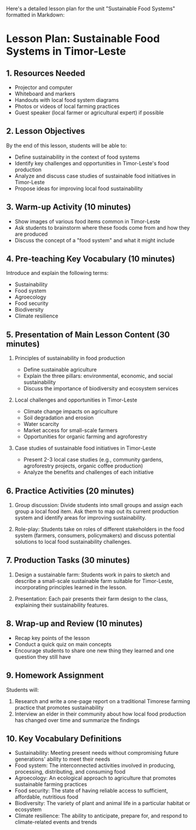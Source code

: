 Here's a detailed lesson plan for the unit "Sustainable Food Systems" formatted in Markdown:

# Lesson Plan: Sustainable Food Systems in Timor-Leste

## 1. Resources Needed

- Projector and computer
- Whiteboard and markers
- Handouts with local food system diagrams
- Photos or videos of local farming practices
- Guest speaker (local farmer or agricultural expert) if possible

## 2. Lesson Objectives

By the end of this lesson, students will be able to:
- Define sustainability in the context of food systems
- Identify key challenges and opportunities in Timor-Leste's food production
- Analyze and discuss case studies of sustainable food initiatives in Timor-Leste
- Propose ideas for improving local food sustainability

## 3. Warm-up Activity (10 minutes)

- Show images of various food items common in Timor-Leste
- Ask students to brainstorm where these foods come from and how they are produced
- Discuss the concept of a "food system" and what it might include

## 4. Pre-teaching Key Vocabulary (10 minutes)

Introduce and explain the following terms:
- Sustainability
- Food system
- Agroecology
- Food security
- Biodiversity
- Climate resilience

## 5. Presentation of Main Lesson Content (30 minutes)

1. Principles of sustainability in food production
   - Define sustainable agriculture
   - Explain the three pillars: environmental, economic, and social sustainability
   - Discuss the importance of biodiversity and ecosystem services

2. Local challenges and opportunities in Timor-Leste
   - Climate change impacts on agriculture
   - Soil degradation and erosion
   - Water scarcity
   - Market access for small-scale farmers
   - Opportunities for organic farming and agroforestry

3. Case studies of sustainable food initiatives in Timor-Leste
   - Present 2-3 local case studies (e.g., community gardens, agroforestry projects, organic coffee production)
   - Analyze the benefits and challenges of each initiative

## 6. Practice Activities (20 minutes)

1. Group discussion: Divide students into small groups and assign each group a local food item. Ask them to map out its current production system and identify areas for improving sustainability.

2. Role-play: Students take on roles of different stakeholders in the food system (farmers, consumers, policymakers) and discuss potential solutions to local food sustainability challenges.

## 7. Production Tasks (30 minutes)

1. Design a sustainable farm: Students work in pairs to sketch and describe a small-scale sustainable farm suitable for Timor-Leste, incorporating principles learned in the lesson.

2. Presentation: Each pair presents their farm design to the class, explaining their sustainability features.

## 8. Wrap-up and Review (10 minutes)

- Recap key points of the lesson
- Conduct a quick quiz on main concepts
- Encourage students to share one new thing they learned and one question they still have

## 9. Homework Assignment

Students will:
1. Research and write a one-page report on a traditional Timorese farming practice that promotes sustainability
2. Interview an elder in their community about how local food production has changed over time and summarize the findings

## 10. Key Vocabulary Definitions

- Sustainability: Meeting present needs without compromising future generations' ability to meet their needs
- Food system: The interconnected activities involved in producing, processing, distributing, and consuming food
- Agroecology: An ecological approach to agriculture that promotes sustainable farming practices
- Food security: The state of having reliable access to sufficient, affordable, nutritious food
- Biodiversity: The variety of plant and animal life in a particular habitat or ecosystem
- Climate resilience: The ability to anticipate, prepare for, and respond to climate-related events and trends